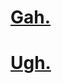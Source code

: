 # [Gah.](https://ayemos.me)

# [Ugh.](https://www.credly.com/badges/6dd7d369-938f-4ce6-acce-7d4dc535a48e/public_url)
